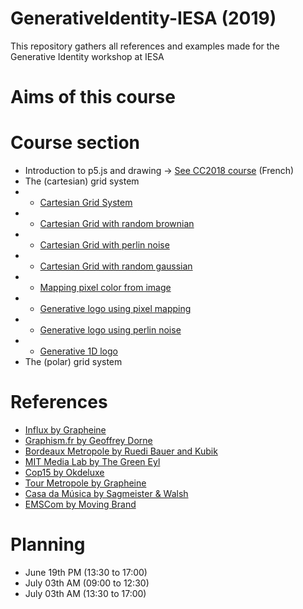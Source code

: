 # GenerativeIdentity-IESA (2019)
This repository gathers all references and examples made for the Generative Identity workshop at IESA

# Aims of this course

# Course section
* Introduction to p5.js and drawing -> [See CC2018 course](https://alexr4.github.io/CC2018-eartsup/Cours/3_Introduction%20Formes%20et%20Dessins/) (French)
* The (cartesian) grid system
* * [Cartesian Grid System](https://editor.p5js.org/arivaux@gmail.com/sketches/bOwowNHGN)
* * [Cartesian Grid with random brownian](https://editor.p5js.org/arivaux@gmail.com/sketches/0qFdyNDPd)
* * [Cartesian Grid with perlin noise](https://editor.p5js.org/arivaux@gmail.com/sketches/2L3IMIusS)
* * [Cartesian Grid with random gaussian](https://editor.p5js.org/arivaux@gmail.com/sketches/G_sf1aCoJ)
* * [Mapping pixel color from image](https://editor.p5js.org/arivaux@gmail.com/sketches/0tb2dM9qK)
* * [Generative logo using pixel mapping](https://editor.p5js.org/arivaux@gmail.com/sketches/jZEy9a36V)
* * [Generative logo using perlin noise](https://editor.p5js.org/arivaux@gmail.com/sketches/3urmNLneh)
* * [Generative 1D logo](https://editor.p5js.org/arivaux@gmail.com/sketches/f6DAQZEZj)
* The (polar) grid system

# References
* [Influx by Grapheine](https://www.grapheine.com/branding/identite-visuelle-influx-bibliotheque-lyon)
* [Graphism.fr by Geoffrey Dorne](https://graphism.fr/)
* [Bordeaux Metropole by Ruedi Bauer and Kubik](https://www.grapheine.com/actulogo/nouvelle-identite-visuelle-generative-bordeaux-metropole)
* [MIT Media Lab by The Green Eyl](https://vimeo.com/20250134)
* [Cop15 by Okdeluxe](http://www.okdeluxe.co.uk/cop15/)
* [Tour Metropole by Grapheine](https://www.grapheine.com/branding/tours-metropole-identite-visuelle)
* [Casa da Música by Sagmeister & Walsh](https://sagmeisterwalsh.com/work/branding/casa-da-musica/)
* [EMSCom by Moving Brand](https://bpando.org/2013/03/15/branding-emscom/)

# Planning
* June 19th PM (13:30 to 17:00)
* July 03th AM (09:00 to 12:30)
* July 03th AM (13:30 to 17:00)

